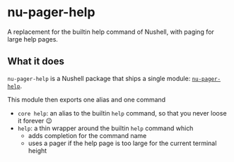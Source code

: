# nu-pager-help

A replacement for the builtin help command of Nushell, with paging for large help pages.

## What it does

`nu-pager-help` is a Nushell package that ships a single module: [`nu-pager-help`](nu-pager-help/mod.nu).

This module then exports one alias and one command
- `core help`: an alias to the builtin `help` command, so that you never loose it forever :wink:
- `help`: a thin wrapper around the builtin `help` command which
  - adds completion for the command name
  - uses a pager if the help page is too large for the current terminal height
